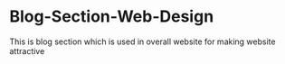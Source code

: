 # Blog-Section-Web-Design
This is blog section which is used in overall website for making website attractive
